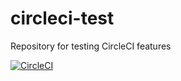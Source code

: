 # circleci-test
Repository for testing CircleCI features

[![CircleCI](https://dl.circleci.com/insights-snapshot/gh/dejanstojcevskisourcico/circleci-test/main/deploy_workflow/badge.svg?window=30d)](https://app.circleci.com/insights/github/dejanstojcevskisourcico/circleci-test/workflows/deploy_workflow/overview?branch=main&reporting-window=last-30-days&insights-snapshot=true)
